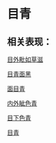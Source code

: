 # 目青## 相关表现： [目外毗如草滋](https://www.gmzyjc.com/search/result?wd=目外毗如草滋)[目青面黑](https://www.gmzyjc.com/search/result?wd=目青面黑)[面目青](https://www.gmzyjc.com/search/result?wd=面目青)[内外眦色青](https://www.gmzyjc.com/search/result?wd=内外眦色青)[目下色青	](https://www.gmzyjc.com/search/result?wd=目下色青	)[目青](https://www.gmzyjc.com/search/result?wd=目青)
